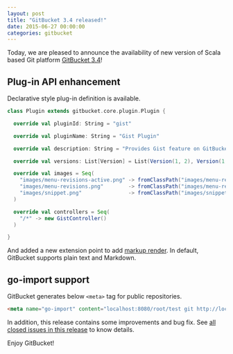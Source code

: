 ```yaml
---
layout: post
title: "GitBucket 3.4 released!"
date: 2015-06-27 00:00:00
categories: gitbucket
---
```


Today, we are pleased to announce the availability of new version of Scala based Git platform [GitBucket 3.4](https://github.com/gitbucket/gitbucket/releases/tag/3.4)!

## Plug-in API enhancement

Declarative style plug-in definition is available.

```scala
class Plugin extends gitbucket.core.plugin.Plugin {

  override val pluginId: String = "gist"

  override val pluginName: String = "Gist Plugin"

  override val description: String = "Provides Gist feature on GitBucket."

  override val versions: List[Version] = List(Version(1, 2), Version(1, 0))

  override val images = Seq(
    "images/menu-revisions-active.png" -> fromClassPath("images/menu-revisions-active.png"),
    "images/menu-revisions.png"        -> fromClassPath("images/menu-revisions.png"),
    "images/snippet.png"               -> fromClassPath("images/snippet.png")
  )

  override val controllers = Seq(
    "/*" -> new GistController()
  )

}
```

And added a new extension point to add [markup render](https://github.com/gitbucket/gitbucket/blob/master/src/main/scala/gitbucket/core/plugin/Renderer.scala). In default, GitBucket supports plain text and Markdown.

## go-import support

GitBucket generates below `<meta>` tag for public repositories.

```html
<meta name="go-import" content="localhost:8080/root/test git http://localhost:8080/git/root/test.git" />
```

In addition, this release contains some improvements and bug fix. See [all closed issues in this release](https://github.com/gitbucket/gitbucket/issues?q=is%3Aclosed+milestone%3A3.4) to know details.

Enjoy GitBucket!
